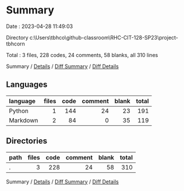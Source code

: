 # Summary

Date : 2023-04-28 11:49:03

Directory c:\\Users\\tbhco\\github-classroom\\RHC-CIT-128-SP23\\project-tbhcorn

Total : 3 files,  228 codes, 24 comments, 58 blanks, all 310 lines

Summary / [Details](details.md) / [Diff Summary](diff.md) / [Diff Details](diff-details.md)

## Languages
| language | files | code | comment | blank | total |
| :--- | ---: | ---: | ---: | ---: | ---: |
| Python | 1 | 144 | 24 | 23 | 191 |
| Markdown | 2 | 84 | 0 | 35 | 119 |

## Directories
| path | files | code | comment | blank | total |
| :--- | ---: | ---: | ---: | ---: | ---: |
| . | 3 | 228 | 24 | 58 | 310 |

Summary / [Details](details.md) / [Diff Summary](diff.md) / [Diff Details](diff-details.md)